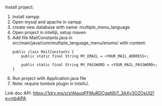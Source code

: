 Install project:
1. Install xampp
2. Open mysql and apache in xampp
3. create new database with name: multiple_menu_language.
4. Open project in intelliji, setup maven
5. Add file MailConstants.java in src/main/java/com/multiple_language_menu/enums/ with content:
    ````
   public class MailConstants {
        public static final String MY_EMAIL = <YOUR_MAIL_ADDRESS>;
    
        public static final String MY_PASSWORD = <YOUR_MAIL_PASSWORD>;
    }
6. Run project with Application.java file
7. Note: require lombok plugin in IntelliJ.

Link doc API: https://1drv.ms/x/s!AtauqPFMuRDCgaN5iT_3AXy3OZOsUQ?e=mb4iPA


